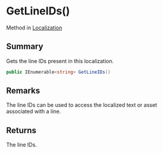 # GetLineIDs()

Method in [Localization](yarn.unity.localization.md)

## Summary

Gets the line IDs present in this localization.

```csharp
public IEnumerable<string> GetLineIDs()
```

## Remarks

The line IDs can be used to access the localized text or asset\
associated with a line.

## Returns

The line IDs.
